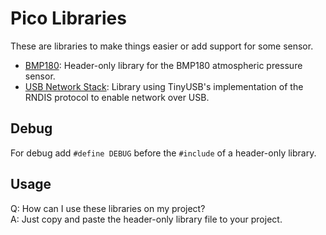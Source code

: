 # Pico Libraries
These are libraries to make things easier or add support for some sensor.

- [BMP180](/lib/bmp180): Header-only library for the BMP180 atmospheric pressure sensor.
- [USB Network Stack](/lib/usb_network_stack): Library using TinyUSB's implementation of the RNDIS protocol to enable network over USB.

## Debug
For debug add `#define DEBUG` before the `#include` of a header-only library.

## Usage
Q: How can I use these libraries on my project?  
A: Just copy and paste the header-only library file to your project.